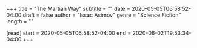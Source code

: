 +++
title = "The Martian Way"
subtitle = ""
date = 2020-05-05T06:58:52-04:00
draft = false
author = "Issac Asimov"
genre = "Science Fiction"
length = ""

[read]
  start = 2020-05-05T06:58:52-04:00
  end = 2020-06-02T19:53:34-04:00
+++
